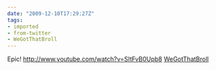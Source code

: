 ```yaml
---
date: "2009-12-10T17:29:27Z"
tags:
- imported
- from-twitter
- WeGotThatBroll
---
```

Epic\! http://www.youtube.com/watch?v=SItFvB0Upb8 [WeGotThatBroll](/tags/wegotthatbroll)
